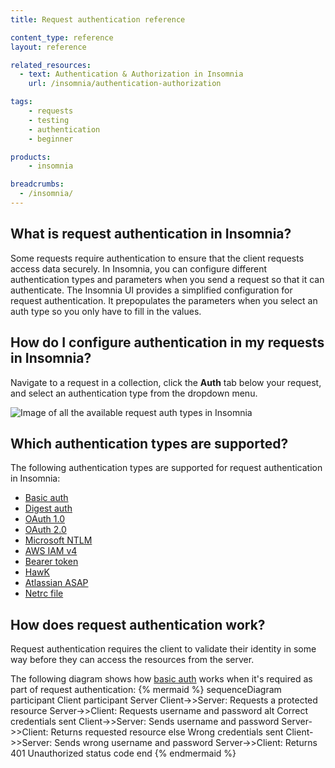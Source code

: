 ```yaml
---
title: Request authentication reference

content_type: reference
layout: reference

related_resources:
  - text: Authentication & Authorization in Insomnia
    url: /insomnia/authentication-authorization

tags:
    - requests
    - testing
    - authentication
    - beginner

products:
    - insomnia

breadcrumbs:
  - /insomnia/
---
```


## What is request authentication in Insomnia?

Some requests require authentication to ensure that the client requests access data securely. In Insomnia, you can configure different authentication types and parameters when you send a request so that it can authenticate. The Insomnia UI provides a simplified configuration for request authentication. It prepopulates the parameters when you select an auth type so you only have to fill in the values. 

## How do I configure authentication in my requests in Insomnia? 

Navigate to a request in a collection, click the **Auth** tab below your request, and select an authentication type from the dropdown menu.

![Image of all the available request auth types in Insomnia](/assets/images/insomnia/request-auth.png)

## Which authentication types are supported?

The following authentication types are supported for request authentication in Insomnia:
* [Basic auth](https://datatracker.ietf.org/doc/html/rfc7617.html)
* [Digest auth](https://datatracker.ietf.org/doc/html/rfc7616)
* [OAuth 1.0](https://datatracker.ietf.org/doc/html/rfc5849)
* [OAuth 2.0](https://datatracker.ietf.org/doc/html/rfc6749)
* [Microsoft NTLM](https://learn.microsoft.com/en-us/windows-server/security/kerberos/ntlm-overview)
* [AWS IAM v4](https://docs.aws.amazon.com/AmazonS3/latest/API/sig-v4-authenticating-requests.html)
* [Bearer token](https://swagger.io/docs/specification/v3_0/authentication/bearer-authentication/)
* [HawK](https://github.com/mozilla/hawk)
* [Atlassian ASAP](https://s2sauth.bitbucket.io/spec/)
* [Netrc file](https://www.gnu.org/software/inetutils/manual/html_node/The-_002enetrc-file.html)

## How does request authentication work?

Request authentication requires the client to validate their identity in some way before they can access the resources from the server.

The following diagram shows how [basic auth](https://datatracker.ietf.org/doc/html/rfc7617.html) works when it's required as part of request authentication:
{% mermaid %}
sequenceDiagram
    participant Client
    participant Server
    Client->>Server: Requests a protected resource
    Server->>Client: Requests username and password
    alt Correct credentials sent
        Client->>Server: Sends username and password
        Server->>Client: Returns requested resource
    else Wrong credentials sent
        Client->>Server: Sends wrong username and password
        Server->>Client: Returns 401 Unauthorized status code
    end
{% endmermaid %}